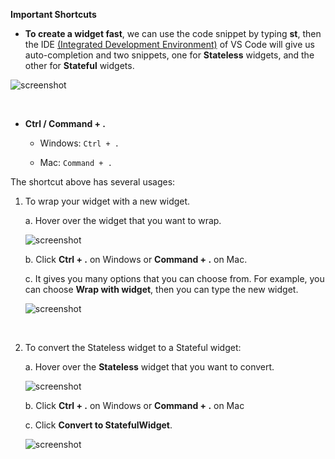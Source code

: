 **Important Shortcuts**

- **To create a widget fast**, we can use the code snippet by typing **st**, then the IDE [(Integrated Development Environment)](https://www.techtarget.com/searchsoftwarequality/definition/integrated-development-environment) of VS Code will give us auto-completion and two snippets, one for **Stateless** widgets, and the other for **Stateful** widgets.

![screenshot](https://lh5.googleusercontent.com/5zbehphiCN6rdbGBQ5faCudWZ8zWsbzzexWBV2FsbzSx6t5gbatGzsy-stsffwEKBvGSFreJYPsS0rhdnvIgN1zSAXolResfcKExVIR3ThIDK_3EO73YFuB858TmGTwIZc-2MpYj)

​

- **Ctrl / Command + .**

  - Windows: `Ctrl + . `

  - Mac: `Command + .`

The shortcut above has several usages:

1. To wrap your widget with a new widget.

   a. Hover over the widget that you want to wrap.

   ![screenshot](https://lh6.googleusercontent.com/Ud8ZctY8Io50ihRiiN6KjsRQB4dJCgfwdeTVQNPH9qbXCbsa8wPh2Uyg_zwqctilMH8GcwrsCqd5bnn2edpcnPraMOUzngTP8dHBW0ijkQR96AHz8bZyTD_yxz7_Wwe1tu5kzWmj)

   b. Click **Ctrl + .** on Windows or **Command + .** on Mac.

   c. It gives you many options that you can choose from. For example, you can choose **Wrap with widget**, then you can type the new widget.

   ![screenshot](https://lh5.googleusercontent.com/n5jfKCGM3_QvFNHLnloeApFME4agOtPtwpHiydqstiW-eqgZWjpm7vrRr8aA7YKZRYSIBC7mWsho3Fs_1ZTWXEcRcXB4Fwu92QAEUQa-5r93qj9bSCi6Z-N0yRTdaL1MF3fUeBL9)

   ​

2. To convert the Stateless widget to a Stateful widget:

   a. Hover over the **Stateless** widget that you want to convert.

   ![screenshot](https://lh4.googleusercontent.com/RDcvCS3FVNlLUKYCuZ9fV5BZPv2RqzPYE5p0eQ6dZ3FDsU9agGiXPCG7Kr6BFAUYi7nyPdfnGisKvj3Dkce1f0vcvKHHZzB1lpZwbxm-Nk6M6D3OB3sNG_Cwc2gM8ZLy47nJlyVB)​

   b. Click **Ctrl + .** on Windows or **Command + .** on Mac

   c. Click **Convert to StatefulWidget**.

   ![screenshot](https://lh4.googleusercontent.com/ZyIFIXZay07NPHty6XtPCR0GvQFhAnLkuuA9Zt4mQaDk8OCQk7cNJhbFGrvVp2L9IROM9P808KFioWFrC3OsRf5KFcmRb6HZ4_mop-J-SXYBBvAaRxoO-qCfK232g86hN3ugIO-P)

   ​
